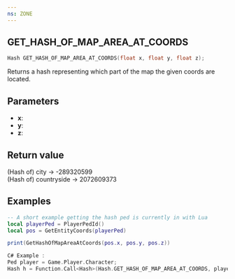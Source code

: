 ```yaml
---
ns: ZONE
---
```

## GET_HASH_OF_MAP_AREA_AT_COORDS

```c
Hash GET_HASH_OF_MAP_AREA_AT_COORDS(float x, float y, float z);
```

Returns a hash representing which part of the map the given coords are located.  

## Parameters
* **x**: 
* **y**: 
* **z**: 

## Return value
(Hash of) city -> -289320599  
(Hash of) countryside -> 2072609373  

## Examples
```lua
-- A short example getting the hash ped is currently in with Lua
local playerPed = PlayerPedId()
local pos = GetEntityCoords(playerPed) 

print(GetHashOfMapAreaAtCoords(pos.x, pos.y, pos.z))
```
```c
C# Example :  
Ped player = Game.Player.Character;  
Hash h = Function.Call<Hash>(Hash.GET_HASH_OF_MAP_AREA_AT_COORDS, player.Position.X, player.Position.Y, player.Position.Z);  
```
